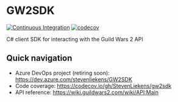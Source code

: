 # GW2SDK
[![Continuous Integration](https://github.com/StevenLiekens/gw2sdk/workflows/Continuous%20Integration/badge.svg)][actions] [![codecov](https://codecov.io/gh/StevenLiekens/gw2sdk/branch/main/graph/badge.svg)][codecov]

C# client SDK for interacting with the Guild Wars 2 API

## Quick navigation

- Azure DevOps project (retiring soon): <https://dev.azure.com/stevenliekens/GW2SDK>
- Code coverage: <https://codecov.io/gh/StevenLiekens/gw2sdk>
- API reference: <https://wiki.guildwars2.com/wiki/API:Main>


[actions]:https://github.com/StevenLiekens/gw2sdk/actions?query=workflow%3A%22Continuous+Integration%22
[codecov]:https://codecov.io/gh/StevenLiekens/gw2sdk
